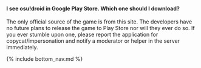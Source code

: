 #### I see osu!droid in Google Play Store. Which one should I download?

The only official source of the game is from this site. The developers have no future plans to release the game to Play Store nor will they ever do so. If you ever stumble upon one, please report the application for copycat/impersonation and notify a moderator or helper in the server immediately.

<!-- Don't touch this part thank you -->
{% include bottom_nav.md %}